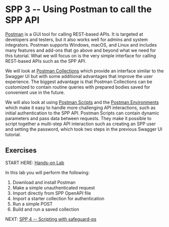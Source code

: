 # SPP 3 -- Using Postman to call the SPP API

[Postman](https://www.getpostman.com/) is a GUI tool for calling REST-based
APIs. It is targeted at developers and testers, but it also works well
for admins and system integrators. Postman supports Windows, macOS, and Linux
and includes many features and add-ons that go above and beyond what we need
for this tutorial. What we will focus on is the very simple interface for
calling REST-based APIs such as the SPP API.

We will look at
[Postman Collections](https://learning.getpostman.com/docs/postman/collections/intro_to_collections/)
which provide an interface similar to the Swagger UI but with some additional
advantages that improve the user experience. The biggest advantage is that
Postman Collections can be customized to contain routine queries with prepared
bodies saved for convenient use in the future.

We will also look at using
[Postman Scripts](https://learning.getpostman.com/docs/postman/scripts/intro_to_scripts/)
and the
[Postman Environments](https://learning.getpostman.com/docs/postman/environments_and_globals/intro_to_environments_and_globals/)
which make it easy to handle more challenging API interactions, such as
initial authentication to the SPP API. Postman Scripts can contain
dynamic parameters and pass data between requests. They make it possible to
script together a multi-step API interaction such as creating an SPP user and
setting the password, which took two steps in the previous Swagger UI tutorial.

## Exercises

START HERE: [Hands-on Lab](postman-hol.md)

In this lab you will perform the following:

1. Download and install Postman
2. Make a simple unauthenticated request
3. Import directly from SPP OpenAPI file
4. Import a starter collection for authentication
5. Run a simple POST
6. Build and run a saved collection

NEXT: [SPP 4 -- Scripting with safeguard-ps](../spp4-safeguard-ps)